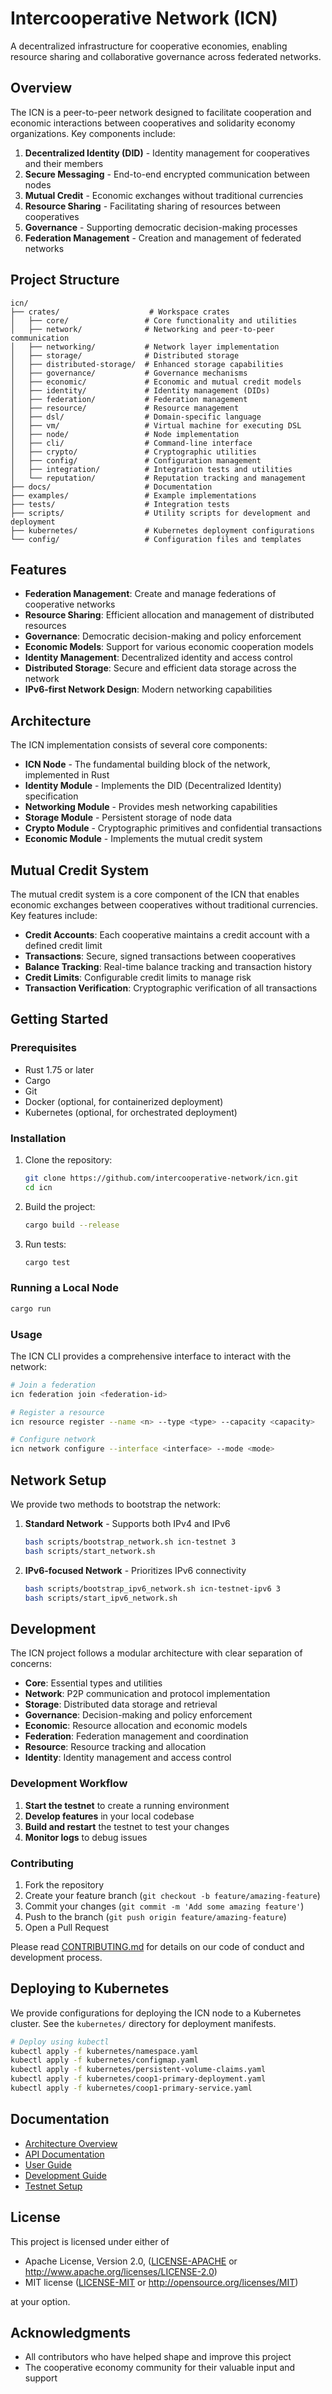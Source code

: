 # Intercooperative Network (ICN)

A decentralized infrastructure for cooperative economies, enabling resource sharing and collaborative governance across federated networks.

## Overview

The ICN is a peer-to-peer network designed to facilitate cooperation and economic interactions between cooperatives and solidarity economy organizations. Key components include:

1. **Decentralized Identity (DID)** - Identity management for cooperatives and their members
2. **Secure Messaging** - End-to-end encrypted communication between nodes
3. **Mutual Credit** - Economic exchanges without traditional currencies
4. **Resource Sharing** - Facilitating sharing of resources between cooperatives
5. **Governance** - Supporting democratic decision-making processes
6. **Federation Management** - Creation and management of federated networks

## Project Structure

```
icn/
├── crates/                    # Workspace crates
│   ├── core/                 # Core functionality and utilities
│   ├── network/              # Networking and peer-to-peer communication
│   ├── networking/           # Network layer implementation
│   ├── storage/              # Distributed storage 
│   ├── distributed-storage/  # Enhanced storage capabilities
│   ├── governance/           # Governance mechanisms
│   ├── economic/             # Economic and mutual credit models
│   ├── identity/             # Identity management (DIDs)
│   ├── federation/           # Federation management
│   ├── resource/             # Resource management
│   ├── dsl/                  # Domain-specific language
│   ├── vm/                   # Virtual machine for executing DSL
│   ├── node/                 # Node implementation
│   ├── cli/                  # Command-line interface
│   ├── crypto/               # Cryptographic utilities
│   ├── config/               # Configuration management
│   ├── integration/          # Integration tests and utilities
│   └── reputation/           # Reputation tracking and management
├── docs/                     # Documentation
├── examples/                 # Example implementations
├── tests/                    # Integration tests
├── scripts/                  # Utility scripts for development and deployment
├── kubernetes/               # Kubernetes deployment configurations
└── config/                   # Configuration files and templates
```

## Features

- **Federation Management**: Create and manage federations of cooperative networks
- **Resource Sharing**: Efficient allocation and management of distributed resources
- **Governance**: Democratic decision-making and policy enforcement
- **Economic Models**: Support for various economic cooperation models
- **Identity Management**: Decentralized identity and access control
- **Distributed Storage**: Secure and efficient data storage across the network
- **IPv6-first Network Design**: Modern networking capabilities

## Architecture

The ICN implementation consists of several core components:

- **ICN Node** - The fundamental building block of the network, implemented in Rust
- **Identity Module** - Implements the DID (Decentralized Identity) specification
- **Networking Module** - Provides mesh networking capabilities
- **Storage Module** - Persistent storage of node data
- **Crypto Module** - Cryptographic primitives and confidential transactions
- **Economic Module** - Implements the mutual credit system

## Mutual Credit System

The mutual credit system is a core component of the ICN that enables economic exchanges between cooperatives without traditional currencies. Key features include:

- **Credit Accounts**: Each cooperative maintains a credit account with a defined credit limit
- **Transactions**: Secure, signed transactions between cooperatives
- **Balance Tracking**: Real-time balance tracking and transaction history
- **Credit Limits**: Configurable credit limits to manage risk
- **Transaction Verification**: Cryptographic verification of all transactions

## Getting Started

### Prerequisites

- Rust 1.75 or later
- Cargo
- Git
- Docker (optional, for containerized deployment)
- Kubernetes (optional, for orchestrated deployment)

### Installation

1. Clone the repository:
   ```bash
   git clone https://github.com/intercooperative-network/icn.git
   cd icn
   ```

2. Build the project:
   ```bash
   cargo build --release
   ```

3. Run tests:
   ```bash
   cargo test
   ```

### Running a Local Node

```bash
cargo run
```

### Usage

The ICN CLI provides a comprehensive interface to interact with the network:

```bash
# Join a federation
icn federation join <federation-id>

# Register a resource
icn resource register --name <n> --type <type> --capacity <capacity>

# Configure network
icn network configure --interface <interface> --mode <mode>
```

## Network Setup

We provide two methods to bootstrap the network:

1. **Standard Network** - Supports both IPv4 and IPv6
   ```bash
   bash scripts/bootstrap_network.sh icn-testnet 3
   bash scripts/start_network.sh
   ```

2. **IPv6-focused Network** - Prioritizes IPv6 connectivity
   ```bash
   bash scripts/bootstrap_ipv6_network.sh icn-testnet-ipv6 3
   bash scripts/start_ipv6_network.sh
   ```

## Development

The ICN project follows a modular architecture with clear separation of concerns:

- **Core**: Essential types and utilities
- **Network**: P2P communication and protocol implementation
- **Storage**: Distributed data storage and retrieval
- **Governance**: Decision-making and policy enforcement
- **Economic**: Resource allocation and economic models
- **Federation**: Federation management and coordination
- **Resource**: Resource tracking and allocation
- **Identity**: Identity management and access control

### Development Workflow

1. **Start the testnet** to create a running environment
2. **Develop features** in your local codebase
3. **Build and restart** the testnet to test your changes
4. **Monitor logs** to debug issues

### Contributing

1. Fork the repository
2. Create your feature branch (`git checkout -b feature/amazing-feature`)
3. Commit your changes (`git commit -m 'Add some amazing feature'`)
4. Push to the branch (`git push origin feature/amazing-feature`)
5. Open a Pull Request

Please read [CONTRIBUTING.md](CONTRIBUTING.md) for details on our code of conduct and development process.

## Deploying to Kubernetes

We provide configurations for deploying the ICN node to a Kubernetes cluster. See the `kubernetes/` directory for deployment manifests.

```bash
# Deploy using kubectl
kubectl apply -f kubernetes/namespace.yaml
kubectl apply -f kubernetes/configmap.yaml
kubectl apply -f kubernetes/persistent-volume-claims.yaml
kubectl apply -f kubernetes/coop1-primary-deployment.yaml
kubectl apply -f kubernetes/coop1-primary-service.yaml
```

## Documentation

- [Architecture Overview](docs/architecture/README.md)
- [API Documentation](docs/api/README.md)
- [User Guide](docs/user/README.md)
- [Development Guide](docs/development/README.md)
- [Testnet Setup](docs/testnet/README.md)

## License

This project is licensed under either of

 * Apache License, Version 2.0, ([LICENSE-APACHE](LICENSE-APACHE) or http://www.apache.org/licenses/LICENSE-2.0)
 * MIT license ([LICENSE-MIT](LICENSE-MIT) or http://opensource.org/licenses/MIT)

at your option.

## Acknowledgments

- All contributors who have helped shape and improve this project
- The cooperative economy community for their valuable input and support
